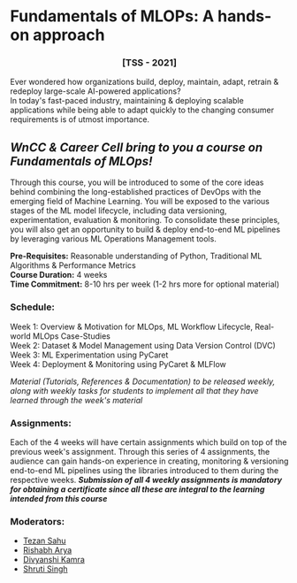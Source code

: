 # Fundamentals of MLOPs: A hands-on approach 
### <div align="center">[TSS - 2021]</div>

Ever wondered how organizations build, deploy, maintain, adapt, retrain & redeploy large-scale AI-powered applications?   
In today's fast-paced industry, maintaining & deploying scalable applications while being able to adapt quickly to the changing consumer requirements is of utmost importance. 

## ***WnCC & Career Cell bring to you a course on Fundamentals of MLOps!***  
Through this course, you will be introduced to some of the core ideas behind combining the long-established practices of DevOps with the emerging field of Machine Learning. You will be exposed to the various stages of the ML model lifecycle, including data versioning, experimentation, evaluation & monitoring. To consolidate these principles, you will also get an opportunity to build & deploy end-to-end ML pipelines by leveraging various ML Operations Management tools.

**Pre-Requisites:** Reasonable understanding of Python, Traditional ML Algorithms & Performance Metrics  
**Course Duration:**  4 weeks  
**Time Commitment:** 8-10 hrs per week (1-2 hrs more for optional material)
### Schedule:   
Week 1: Overview & Motivation for MLOps, ML Workflow Lifecycle, Real-world MLOps Case-Studies  
Week 2: Dataset & Model Management using Data Version Control (DVC)  
Week 3: ML Experimentation using PyCaret  
Week 4: Deployment & Monitoring using PyCaret & MLFlow   

_Material (Tutorials, References & Documentation) to be released weekly, along with weekly tasks for students to implement all that they have learned through the week's material_

### Assignments:  
Each of the 4 weeks will have certain assignments which build on top of the previous week's assignment. Through this series of 4 assignments, the audience can gain hands-on experience in creating, monitoring & versioning end-to-end ML pipelines using the libraries introduced to them during the respective weeks. 
***Submission of all 4 weekly assignments is mandatory for obtaining a certificate since all these are integral to the learning intended from this course***

### Moderators:
- [Tezan Sahu](https://www.facebook.com/tezan.sahu.3)
- [Rishabh Arya](https://www.facebook.com/rishabh.arya.9822924 )
- [Divyanshi Kamra](https://www.facebook.com/divyanshi.kamra.7)
- [Shruti Singh](https://www.facebook.com/shruti.s.50364592)












